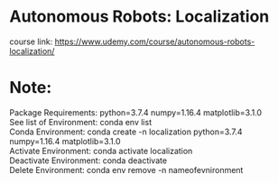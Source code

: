 # Autonomous Robots: Localization


course link: https://www.udemy.com/course/autonomous-robots-localization/

# Note:
Package Requirements: python=3.7.4 numpy=1.16.4 matplotlib=3.1.0\
See list of Environment: conda env list\
Conda Environment: conda create -n localization python=3.7.4 numpy=1.16.4 matplotlib=3.1.0\
Activate Environment: conda activate localization\
Deactivate Environment: conda deactivate\
Delete Environment: conda env remove -n nameofevnironment

